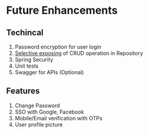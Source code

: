 # Future Enhancements

## Techincal
1. Password encryption for user login
2. [Selective exposing](https://docs.spring.io/spring-data/jpa/docs/current/reference/html/#repositories.definition-tuning) of CRUD operation in Repository
3. Spring Security
4. Unit tests
5. Swagger for APIs (Optional)

## Features
1. Change Password
2. SSO with Google, Facebook
3. Mobile/Email verification with OTPs
4. User profile picture